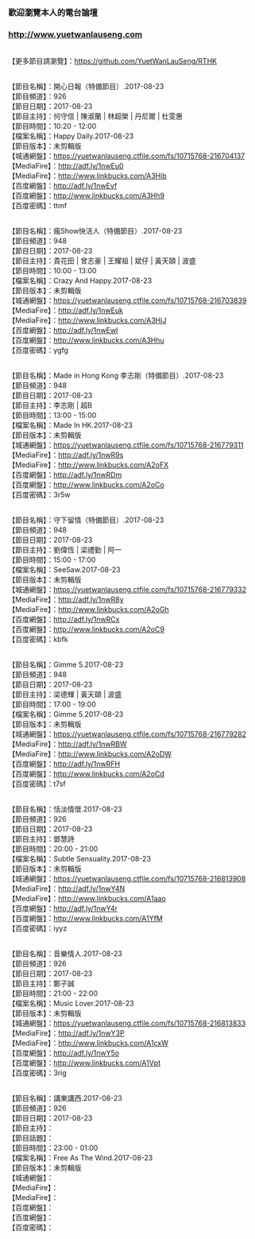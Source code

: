 ### 歡迎瀏覽本人的電台論壇
### http://www.yuetwanlauseng.com

<br>【更多節目請瀏覽】：https://github.com/YuetWanLauSeng/RTHK

<br>【節目名稱】：開心日報（特備節目）.2017-08-23
<br>【節目頻道】：926
<br>【節目日期】：2017-08-23
<br>【節目主持】：何守信 | 陳淑蘭 | 林超榮 | 丹尼爾 | 杜雯惠
<br>【節目時間】：10:20 - 12:00
<br>【檔案名稱】：Happy Daily.2017-08-23
<br>【節目版本】：未剪輯版
<br>【城通網盤】：https://yuetwanlauseng.ctfile.com/fs/10715768-216704137
<br>【MediaFire】：http://adf.ly/1nwEu0
<br>【MediaFire】：http://www.linkbucks.com/A3Hib
<br>【百度網盤】：http://adf.ly/1nwEvf
<br>【百度網盤】：http://www.linkbucks.com/A3Hh9
<br>【百度密碼】：ttmf

<br>【節目名稱】：瘋Show快活人（特備節目）.2017-08-23
<br>【節目頻道】：948
<br>【節目日期】：2017-08-23
<br>【節目主持】：貴花田 | 曾志豪 | 王耀祖 | 斌仔 | 黃天頤 | 波盛
<br>【節目時間】：10:00 - 13:00
<br>【檔案名稱】：Crazy And Happy.2017-08-23
<br>【節目版本】：未剪輯版
<br>【城通網盤】：https://yuetwanlauseng.ctfile.com/fs/10715768-216703839
<br>【MediaFire】：http://adf.ly/1nwEuk
<br>【MediaFire】：http://www.linkbucks.com/A3HiJ
<br>【百度網盤】：http://adf.ly/1nwEwl
<br>【百度網盤】：http://www.linkbucks.com/A3Hhu
<br>【百度密碼】：ygfg

<br>【節目名稱】：Made in Hong Kong 李志剛（特備節目）.2017-08-23
<br>【節目頻道】：948
<br>【節目日期】：2017-08-23
<br>【節目主持】：李志剛 | 超B
<br>【節目時間】：13:00 - 15:00
<br>【檔案名稱】：Made In HK.2017-08-23
<br>【節目版本】：未剪輯版
<br>【城通網盤】：https://yuetwanlauseng.ctfile.com/fs/10715768-216779311
<br>【MediaFire】：http://adf.ly/1nwR9s
<br>【MediaFire】：http://www.linkbucks.com/A2oFX
<br>【百度網盤】：http://adf.ly/1nwRDm
<br>【百度網盤】：http://www.linkbucks.com/A2oCo
<br>【百度密碼】：3r5w

<br>【節目名稱】：守下留情（特備節目）.2017-08-23
<br>【節目頻道】：948
<br>【節目日期】：2017-08-23
<br>【節目主持】：劉偉恆 | 梁禮勤 | 阿一
<br>【節目時間】：15:00 - 17:00
<br>【檔案名稱】：SeeSaw.2017-08-23
<br>【節目版本】：未剪輯版
<br>【城通網盤】：https://yuetwanlauseng.ctfile.com/fs/10715768-216779332
<br>【MediaFire】：http://adf.ly/1nwR8y
<br>【MediaFire】：http://www.linkbucks.com/A2oGh
<br>【百度網盤】：http://adf.ly/1nwRCx
<br>【百度網盤】：http://www.linkbucks.com/A2oC9
<br>【百度密碼】：kbfk

<br>【節目名稱】：Gimme 5.2017-08-23
<br>【節目頻道】：948
<br>【節目日期】：2017-08-23
<br>【節目主持】：梁德輝 | 黃天頤 | 波盛
<br>【節目時間】：17:00 - 19:00
<br>【檔案名稱】：Gimme 5.2017-08-23
<br>【節目版本】：未剪輯版
<br>【城通網盤】：https://yuetwanlauseng.ctfile.com/fs/10715768-216779282
<br>【MediaFire】：http://adf.ly/1nwRBW
<br>【MediaFire】：http://www.linkbucks.com/A2oDW
<br>【百度網盤】：http://adf.ly/1nwRFH
<br>【百度網盤】：http://www.linkbucks.com/A2oCd
<br>【百度密碼】：t7sf

<br>【節目名稱】：恬淡情懷.2017-08-23
<br>【節目頻道】：926
<br>【節目日期】：2017-08-23
<br>【節目主持】：鄧慧詩
<br>【節目時間】：20:00 - 21:00
<br>【檔案名稱】：Subtle Sensuality.2017-08-23
<br>【節目版本】：未剪輯版
<br>【城通網盤】：https://yuetwanlauseng.ctfile.com/fs/10715768-216813908
<br>【MediaFire】：http://adf.ly/1nwY4N
<br>【MediaFire】：http://www.linkbucks.com/A1aao
<br>【百度網盤】：http://adf.ly/1nwY4r
<br>【百度網盤】：http://www.linkbucks.com/A1YfM
<br>【百度密碼】：iyyz

<br>【節目名稱】：音樂情人.2017-08-23
<br>【節目頻道】：926
<br>【節目日期】：2017-08-23
<br>【節目主持】：鄭子誠
<br>【節目時間】：21:00 - 22:00
<br>【檔案名稱】：Music Lover.2017-08-23
<br>【節目版本】：未剪輯版
<br>【城通網盤】：https://yuetwanlauseng.ctfile.com/fs/10715768-216813833
<br>【MediaFire】：http://adf.ly/1nwY3P
<br>【MediaFire】：http://www.linkbucks.com/A1cxW
<br>【百度網盤】：http://adf.ly/1nwY5o
<br>【百度網盤】：http://www.linkbucks.com/A1Vpt
<br>【百度密碼】：3rig

<br>【節目名稱】：講東講西.2017-08-23
<br>【節目頻道】：926
<br>【節目日期】：2017-08-23
<br>【節目主持】：
<br>【節目話題】：
<br>【節目時間】：23:00 - 01:00
<br>【檔案名稱】：Free As The Wind.2017-08-23
<br>【節目版本】：未剪輯版
<br>【城通網盤】：
<br>【MediaFire】：
<br>【MediaFire】：
<br>【百度網盤】：
<br>【百度網盤】：
<br>【百度密碼】：
